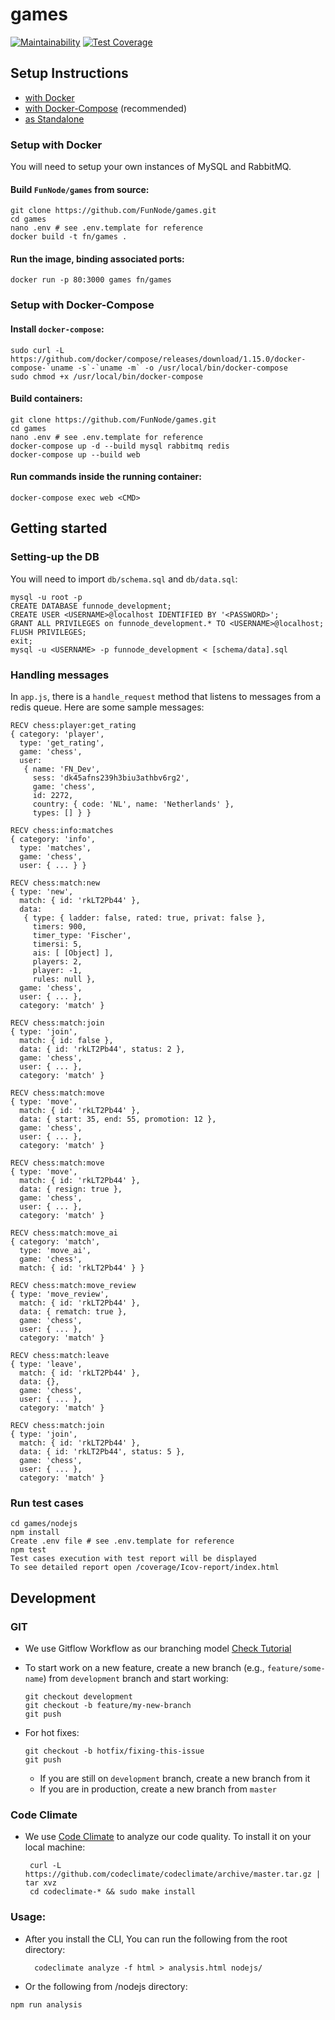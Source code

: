 # games

[![Maintainability](https://api.codeclimate.com/v1/badges/28460c6efdbdb875207d/maintainability)](https://codeclimate.com/repos/5d0edd58be70ce01b50000a8/maintainability)
[![Test Coverage](https://api.codeclimate.com/v1/badges/28460c6efdbdb875207d/test_coverage)](https://codeclimate.com/repos/5d0edd58be70ce01b50000a8/test_coverage)

## Setup Instructions
- [with Docker](https://github.com/FunNode/games#setup-with-docker)
- [with Docker-Compose](https://github.com/FunNode/games#setup-with-docker-compose) (recommended)
- [as Standalone](https://github.com/FunNode/games#setup-as-standalone)

### Setup with Docker

You will need to setup your own instances of MySQL and RabbitMQ.

#### Build `FunNode/games` from source:

    git clone https://github.com/FunNode/games.git
    cd games
    nano .env # see .env.template for reference
    docker build -t fn/games .

#### Run the image, binding associated ports:

    docker run -p 80:3000 games fn/games

### Setup with Docker-Compose

#### Install `docker-compose`:

    sudo curl -L https://github.com/docker/compose/releases/download/1.15.0/docker-compose-`uname -s`-`uname -m` -o /usr/local/bin/docker-compose
    sudo chmod +x /usr/local/bin/docker-compose

#### Build containers:

    git clone https://github.com/FunNode/games.git
    cd games
    nano .env # see .env.template for reference
    docker-compose up -d --build mysql rabbitmq redis
    docker-compose up --build web

#### Run commands inside the running container:

    docker-compose exec web <CMD>

## Getting started

### Setting-up the DB

You will need to import `db/schema.sql` and `db/data.sql`:

    mysql -u root -p
    CREATE DATABASE funnode_development;
    CREATE USER <USERNAME>@localhost IDENTIFIED BY '<PASSWORD>';
    GRANT ALL PRIVILEGES on funnode_development.* TO <USERNAME>@localhost;
    FLUSH PRIVILEGES;
    exit;
    mysql -u <USERNAME> -p funnode_development < [schema/data].sql

### Handling messages

In `app.js`, there is a `handle_request` method that listens to messages from a redis queue. Here are some sample messages:

    RECV chess:player:get_rating
    { category: 'player',
      type: 'get_rating',
      game: 'chess',
      user:
       { name: 'FN_Dev',
         sess: 'dk45afns239h3biu3athbv6rg2',
         game: 'chess',
         id: 2272,
         country: { code: 'NL', name: 'Netherlands' },
         types: [] } }

    RECV chess:info:matches
    { category: 'info',
      type: 'matches',
      game: 'chess',
      user: { ... } }

    RECV chess:match:new
    { type: 'new',
      match: { id: 'rkLT2Pb44' },
      data:
       { type: { ladder: false, rated: true, privat: false },
         timers: 900,
         timer_type: 'Fischer',
         timersi: 5,
         ais: [ [Object] ],
         players: 2,
         player: -1,
         rules: null },
      game: 'chess',
      user: { ... },
      category: 'match' }

    RECV chess:match:join
    { type: 'join',
      match: { id: false },
      data: { id: 'rkLT2Pb44', status: 2 },
      game: 'chess',
      user: { ... },
      category: 'match' }

    RECV chess:match:move
    { type: 'move',
      match: { id: 'rkLT2Pb44' },
      data: { start: 35, end: 55, promotion: 12 },
      game: 'chess',
      user: { ... },
      category: 'match' }

    RECV chess:match:move
    { type: 'move',
      match: { id: 'rkLT2Pb44' },
      data: { resign: true },
      game: 'chess',
      user: { ... },
      category: 'match' }

    RECV chess:match:move_ai
    { category: 'match',
      type: 'move_ai',
      game: 'chess',
      match: { id: 'rkLT2Pb44' } }

    RECV chess:match:move_review
    { type: 'move_review',
      match: { id: 'rkLT2Pb44' },
      data: { rematch: true },
      game: 'chess',
      user: { ... },
      category: 'match' }

    RECV chess:match:leave
    { type: 'leave',
      match: { id: 'rkLT2Pb44' },
      data: {},
      game: 'chess',
      user: { ... },
      category: 'match' }

    RECV chess:match:join
    { type: 'join',
      match: { id: 'rkLT2Pb44' },
      data: { id: 'rkLT2Pb44', status: 5 },
      game: 'chess',
      user: { ... },
      category: 'match' }

### Run test cases
    cd games/nodejs
    npm install
    Create .env file # see .env.template for reference
    npm test
    Test cases execution with test report will be displayed
    To see detailed report open /coverage/Icov-report/index.html

## Development

### GIT

- We use Gitflow Workflow as our branching model [Check Tutorial](https://www.atlassian.com/git/tutorials/comparing-workflows/gitflow-workflow)

- To start work on a new feature, create a new branch (e.g., `feature/some-name`) from `development` branch and start working:
  ```
  git checkout development
  git checkout -b feature/my-new-branch
  git push
  ```
- For hot fixes:
  ```
  git checkout -b hotfix/fixing-this-issue
  git push
  ```
  - If you are still on `development` branch, create a new branch from it
  - If you are in production, create a new branch from `master`

### Code Climate

- We use [Code Climate](https://codeclimate.com) to analyze our code quality. To install it on your local machine:
   ```
    curl -L https://github.com/codeclimate/codeclimate/archive/master.tar.gz | tar xvz
    cd codeclimate-* && sudo make install
   ```
### Usage:
- After you install the CLI, You can run the following from the root directory:
  ```
    codeclimate analyze -f html > analysis.html nodejs/
  ```
- Or the following from /nodejs directory:
```
npm run analysis
```
